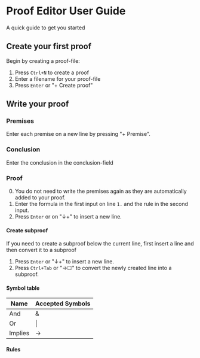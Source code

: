 # Proof Editor User Guide
A quick guide to get you started

## Create your first proof
Begin by creating a proof-file:
1. Press `Ctrl+N` to create a proof
2. Enter a filename for your proof-file
3. Press `Enter` or "+ Create proof"

## Write your proof
### Premises
Enter each premise on a new line by pressing "+ Premise".

### Conclusion
Enter the conclusion in the conclusion-field

### Proof
0. You do not need to write the premises again as they are automatically added to your proof.
1. Enter the formula in the first input on line `1.` and the rule in the second input.
2. Press `Enter` or on "↓+" to insert a new line.

#### Create subproof
If you need to create a subproof below the current line, first insert a line and then convert it to a subproof
1. Press `Enter` or "↓+" to insert a new line.
2. Press `Ctrl+Tab` or "→☐" to convert the newly created line into a subproof.

#### Symbol table
| Name | Accepted Symbols |
|---|---|
| And | & |
| Or | \| |
| Implies | -> |

#### Rules
